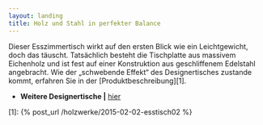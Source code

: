 ```yaml
---
layout: landing
title: Holz und Stahl in perfekter Balance
---
```


Dieser Esszimmertisch wirkt auf den ersten Blick wie ein Leichtgewicht, doch das täuscht.
Tatsächlich besteht die Tischplatte aus massivem Eichenholz und ist fest auf einer
Konstruktion aus geschliffenem Edelstahl angebracht.
Wie der „schwebende Effekt“ des Designertisches zustande kommt,
erfahren Sie in der [Produktbeschreibung][1].



- **Weitere Designertische \|** <a href="{{ site.baseurl }}/holzwerke/#tische">hier</a>

[1]: {% post_url /holzwerke/2015-02-02-esstisch02 %}

